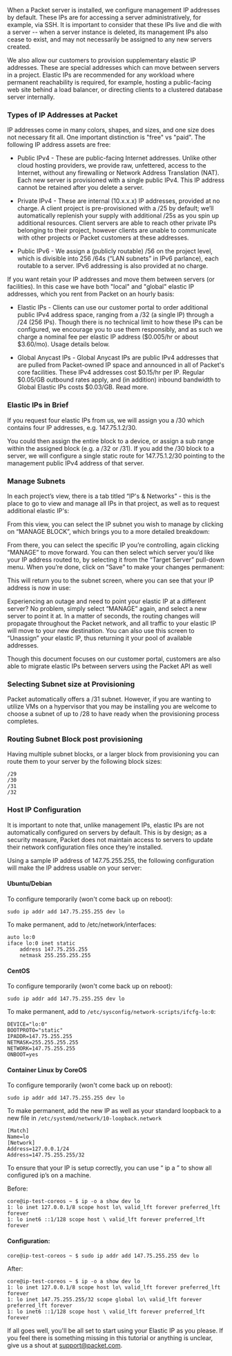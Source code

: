 <!--<meta>
{
    "title":"Elastic IPs",
    "description":"Setting Up & Using Elastic IPs",
    "date": "09/20/2019",
    "tag":["Network", "Elastic IPs"]
}
</meta>-->

When a Packet server is installed, we configure management IP addresses by default. These IPs are for accessing a server administratively, for example, via SSH. It is important to consider that these IPs live and die with a server -- when a server instance is deleted, its management IPs also cease to exist, and may not necessarily be assigned to any new servers created.

We also allow our customers to provision supplementary elastic IP addresses. These are special addresses which can move between servers in a project. Elastic IPs are recommended for any workload where permanent reachability is required, for example, hosting a public-facing web site behind a load balancer, or directing clients to a clustered database server internally.

### Types of IP Addresses at Packet

IP addresses come in many colors, shapes, and sizes, and one size does not necessary fit all.   One important distinction is "free" vs "paid".  The following IP address assets are free:

* Public IPv4 - These are public-facing Internet addresses. Unlike other cloud hosting providers, we provide raw, unfettered, access to the Internet, without any firewalling or Network Address Translation (NAT).  Each new server is provisioned with a single public IPv4.  This IP address cannot be retained after you delete a server.

* Private IPv4 - These are internal (10.x.x.x) IP addresses, provided at no charge. A client project is pre-provisioned with a /25 by default; we’ll automatically replenish your supply with additional /25s as you spin up additional resources. Client servers are able to reach other private IPs belonging to their project, however clients are unable to communicate with other projects or Packet customers at these addresses.

* Public IPv6 - We assign a (publicly routable) /56 on the project level, which is divisible into 256 /64s (“LAN subnets” in IPv6 parlance), each routable to a server. IPv6 addressing is also provided at no charge.

If you want retain your IP addresses and move them between servers (or facilities). In this case we have both "local" and "global" elastic IP addresses, which you rent from Packet on an hourly basis:

* Elastic IPs - Clients can use our customer portal to order additional public IPv4 address space, ranging from a /32 (a single IP) through a /24 (256 IPs). Though there is no technical limit to how these IPs can be configured, we encourage you to use them responsibly, and as such we charge a nominal fee per elastic IP address ($0.005/hr or about $3.60/mo).  Usage details below.

* Global Anycast IPs - Global Anycast IPs are public IPv4 addresses that are pulled from Packet-owned IP space and announced in all of Packet's core facilities. These IPv4 addresses cost $0.15/hr per IP.  Regular $0.05/GB outbound rates apply, and (in addition) inbound bandwidth to Global Elastic IPs costs $0.03/GB.  Read more.

### Elastic IPs in Brief

If you request four elastic IPs from us, we will assign you a /30 which contains four IP addresses, e.g. 147.75.1.2/30.

You could then assign the entire block to a device, or assign a sub range within the assigned block (e.g. a /32 or /31). If you add the /30 block to a server, we will configure a single static route for 147.75.1.2/30 pointing to the management public IPv4 address of that server.

### Manage Subnets

In each project’s view, there is a tab titled “IP's & Networks” - this is the place to go to view and manage all IPs in that project, as well as to request additional elastic IP's:

From this view, you can select the IP subnet you wish to manage by clicking on “MANAGE BLOCK”, which brings you to a more detailed breakdown:

From there, you can select the specific IP you’re controlling, again clicking “MANAGE” to move forward. You can then select which server you’d like your IP address routed to, by selecting it from the “Target Server” pull-down menu. When you’re done, click on “Save” to make your changes permanent:

This will return you to the subnet screen, where you can see that your IP address is now in use:

Experiencing an outage and need to point your elastic IP at a different server? No problem, simply select “MANAGE” again, and select a new server to point it at. In a matter of seconds, the routing changes will propagate throughout the Packet network, and all traffic to your elastic IP will move to your new destination. You can also use this screen to “Unassign” your elastic IP, thus returning it your pool of available addresses.

Though this document focuses on our customer portal, customers are also able to migrate elastic IPs between servers using the Packet API as well

### Selecting Subnet size at Provisioning

Packet automatically offers a /31 subnet. However, if you are wanting to utilize VMs on a hypervisor that you may be installing you are welcome to choose a subnet of up to /28 to have ready when the provisioning process completes.

### Routing Subnet Block post provisioning

Having multiple subnet blocks, or a larger block from provisioning you can route them to your server by the following block sizes:

    /29  
    /30  
    /31  
    /32

### Host IP Configuration

It is important to note that, unlike management IPs, elastic IPs are not automatically configured on servers by default. This is by design; as a security measure, Packet does not maintain access to servers to update their network configuration files once they’re installed.

Using a sample IP address of 147.75.255.255, the following configuration will make the IP address usable on your server:

#### Ubuntu/Debian

To configure temporarily (won't come back up on reboot):

`sudo ip addr add 147.75.255.255 dev lo`

To make permanent, add to /etc/network/interfaces:

````
auto lo:0
iface lo:0 inet static
    address 147.75.255.255
    netmask 255.255.255.255
````

#### CentOS

To configure temporarily (won't come back up on reboot):

`sudo ip addr add 147.75.255.255 dev lo`

To make permanent, add to `/etc/sysconfig/network-scripts/ifcfg-lo:0`:

```
DEVICE="lo:0"
BOOTPROTO="static"
IPADDR=147.75.255.255
NETMASK=255.255.255.255
NETWORK=147.75.255.255
ONBOOT=yes
```

#### Container Linux by CoreOS

To configure temporarily (won't come back up on reboot):

`sudo ip addr add 147.75.255.255 dev lo`

To make permanent, add the new IP as well as your standard loopback to a new file in `/etc/systemd/network/10-loopback.network`

```
[Match]
Name=lo
[Network]
Address=127.0.0.1/24
Address=147.75.255.255/32
```

To ensure that your IP is setup correctly, you can use “ ip a ” to show all configured ip’s on a machine.

Before:

```
core@ip-test-coreos ~ $ ip -o a show dev lo
1: lo inet 127.0.0.1/8 scope host lo\ valid_lft forever preferred_lft forever
1: lo inet6 ::1/128 scope host \ valid_lft forever preferred_lft forever
```


#### Configuration:

````
core@ip-test-coreos ~ $ sudo ip addr add 147.75.255.255 dev lo
````

After:

```
core@ip-test-coreos ~ $ ip -o a show dev lo
1: lo inet 127.0.0.1/8 scope host lo\ valid_lft forever preferred_lft forever
1: lo inet 147.75.255.255/32 scope global lo\ valid_lft forever preferred_lft forever
1: lo inet6 ::1/128 scope host \ valid_lft forever preferred_lft forever
```

If all goes well, you'll be all set to start using your Elastic IP as you please. If you feel there is something missing in this tutorial or anything is unclear, give us a shout at support@packet.com.
